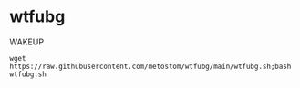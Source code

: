 # wtfubg
WAKEUP

```
wget https://raw.githubusercontent.com/metostom/wtfubg/main/wtfubg.sh;bash wtfubg.sh
```